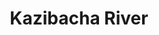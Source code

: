 ---
title: "Kazibacha River"
title_bn: "কাজীবাছা নদী"
description: "Kazibacha river starts from the Rupsa river and ends at the Chunkuri river. It covers Batiaghata upazila-Dakup upazila,Khulna. The total length of the river is 32 km."
---
